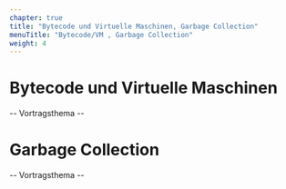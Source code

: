 ```yaml
---
chapter: true
title: "Bytecode und Virtuelle Maschinen, Garbage Collection"
menuTitle: "Bytecode/VM , Garbage Collection"
weight: 4
---
```



# Bytecode und Virtuelle Maschinen

-- Vortragsthema --


# Garbage Collection

-- Vortragsthema --

